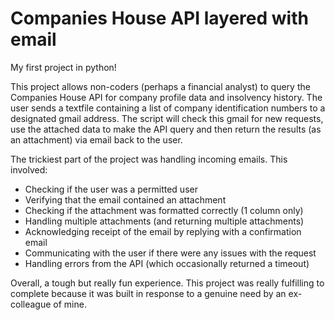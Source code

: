 # Companies House API layered with email

My first project in python! 

This project allows non-coders (perhaps a financial analyst) to query
the Companies House API for company profile data and insolvency history.
The user sends a textfile containing a list of company identification
numbers to a designated gmail address. The script will check this gmail
for new requests, use the attached data to make the API query and then
return the results (as an attachment) via email back to the user.

The trickiest part of the project was handling incoming emails. This
involved:
- Checking if the user was a permitted user
- Verifying that the email contained an attachment
- Checking if the attachment was formatted correctly (1 column only)
- Handling multiple attachments (and returning multiple attachments)
- Acknowledging receipt of the email by replying with a confirmation email
- Communicating with the user if there were any issues with the request
- Handling errors from the API (which occasionally returned a timeout)

Overall, a tough but really fun experience. This project was really
fulfilling to complete because it was built in response 
to a genuine need by an ex-colleague of mine. 
